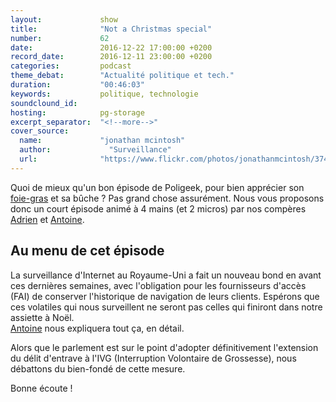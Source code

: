```yaml
---
layout:             show
title:              "Not a Christmas special"
number:             62
date:               2016-12-22 17:00:00 +0200
record_date:        2016-12-11 23:00:00 +0200
categories:         podcast
theme_debat:        "Actualité politique et tech."
duration:           "00:46:03"
keywords:           politique, technologie
soundclound_id:     
hosting:            pg-storage
excerpt_separator:  "<!--more-->"
cover_source:
  name:	            "jonathan mcintosh"
  author:	          "Surveillance"
  url:              "https://www.flickr.com/photos/jonathanmcintosh/3744953433/"
---
```


Quoi de mieux qu'un bon épisode de Poligeek, pour bien apprécier son [foie-gras](https://www.youtube.com/watch?v=zBWbTSQ6wZY) et sa bûche ? Pas grand chose assurément. Nous vous proposons donc un court épisode animé à 4 mains (et 2 micros) par nos compères [Adrien](https://twitter.com/adhumi) et [Antoine](https://twitter.com/borosch).

## Au menu de cet épisode

La surveillance d'Internet au Royaume-Uni a fait un nouveau bond en avant ces dernières semaines, avec l'obligation pour les fournisseurs d'accès (FAI) de conserver l'historique de navigation de leurs clients. Espérons que ces volatiles qui nous surveillent ne seront pas celles qui finiront dans notre assiette à Noël.  
[Antoine](https://twitter.com/borosch) nous expliquera tout ça, en détail.

Alors que le parlement est sur le point d'adopter définitivement l'extension du délit d'entrave à l'IVG (Interruption Volontaire de Grossesse), nous débattons du bien-fondé de cette mesure.

Bonne écoute !